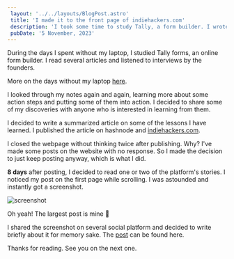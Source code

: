 ```yaml
---
 layout: '../../layouts/BlogPost.astro'
 title: 'I made it to the front page of indiehackers.com'
 description: 'I took some time to study Tally, a form builder. I wrote about it, published on indiehackers.com and surprisingly it was featured on the front page.'
 pubDate: '5 November, 2023'
---
```


During the days I spent without my laptop, I studied Tally forms, an online form builder. I read several articles and listened to interviews by the founders.

More on the days without my laptop [here](https://lennyaiko.hashnode.dev/the-rope-principle).

I looked through my notes again and again, learning more about some action steps and putting some of them into action. I decided to share some of my discoveries with anyone who is interested in learning from them.

I decided to write a summarized article on some of the lessons I have learned. I published the article on hashnode and [indiehackers.com](https://indiehackers.com).

I closed the webpage without thinking twice after publishing. Why? I've made some posts on the website with no response. So I made the decision to just keep posting anyway, which is what I did.

**8 days** after posting, I decided to read one or two of the platform's stories. I noticed my post on the first page while scrolling. I was astounded and instantly got a screenshot.

![screenshot](/indiehacker-frontpage.png)

Oh yeah! The largest post is mine 🙂

I shared the screenshot on several social platform and decided to write briefly about it for memory sake. The [post](https://www.indiehackers.com/post/8-lessons-i-learned-from-tally-f7c01233e8) can be found here.

Thanks for reading. See you on the next one.
